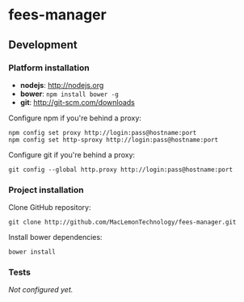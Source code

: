 fees-manager
============

## Development

### Platform installation

- **nodejs**: http://nodejs.org
- **bower**: ```npm install bower -g```
- **git**: http://git-scm.com/downloads

Configure npm if you're behind a proxy:
```
npm config set proxy http://login:pass@hostname:port
npm config set http-sproxy http://login:pass@hostname:port
```

Configure git if you're behind a proxy:
```
git config --global http.proxy http://login:pass@hostname:port
```

### Project installation

Clone GitHub repository:

```
git clone http://github.com/MacLemonTechnology/fees-manager.git
```

Install bower dependencies:

```
bower install
```

### Tests

*Not configured yet.*

